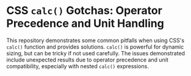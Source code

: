 # CSS `calc()` Gotchas: Operator Precedence and Unit Handling
This repository demonstrates some common pitfalls when using CSS's `calc()` function and provides solutions.  `calc()` is powerful for dynamic sizing, but can be tricky if not used carefully.  The issues demonstrated include unexpected results due to operator precedence and unit compatibility, especially with nested `calc()` expressions.